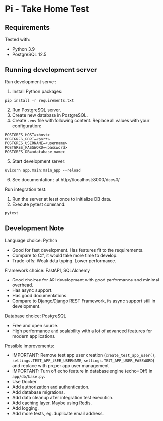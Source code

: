 # Pi - Take Home Test


## Requirements

Tested with:
- Python 3.9
- PostgreSQL 12.5


## Running development server

Run development server:
1. Install Python packages:
```
pip install -r requirements.txt
```
2. Run PostgreSQL server.
3. Create new database in PostgreSQL.
4. Create `.env` file with following content. Replace all values with your configuration:
```
POSTGRES_HOST=<host>
POSTGRES_PORT=<port>
POSTGRES_USERNAME=<username>
POSTGRES_PASSWORD=<password>
POSTGRES_DB=<database_name>
```
5. Start development server:
```
uvicorn app.main:main_app --reload
```
6. See documentations at http://localhost:8000/docs#/

Run integration test:
1. Run the server at least once to initialize DB data.
2. Execute pytest command:
```
pytest
```


## Development Note

Language choice: Python
- Good for fast development. Has features fit to the requirements.
- Compare to C#, it would take more time to develop.
- Trade-offs: Weak data typing. Lower performance.

Framework choice: FastAPI, SQLAlchemy
- Good choices for API development with good performance and minimal overhead.
- Has async support.
- Has good documentations.
- Compare to Django/Django REST Framework, its async support still in development.

Database choice: PostgreSQL
- Free and open source.
- High performance and scalability with a lot of advanced features for modern applications.

Possible improvements:
- IMPORTANT: Remove test app user creation (`create_test_app_user()`, `settings.TEST_APP_USER_USERNAME`, `settings.TEST_APP_USER_PASSWORD`) and replace with proper app user management.
- IMPORTANT: Turn off echo feature in database engine (echo=Off) in `app/db/base.py`.
- Use Docker
- Add authorization and authentication.
- Add database migrations.
- Add data cleanup after integration test execution.
- Add caching layer. Maybe using Redis.
- Add logging.
- Add more tests, eg. duplicate email address.
